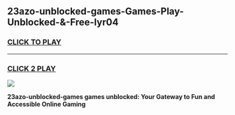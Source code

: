 
## 23azo-unblocked-games-Games-Play-Unblocked-&-Free-lyr04
<h3>
<a href="https://premium76.site?title=23azo-unblocked-games&ref=24A">CLICK TO PLAY</a></h3>
<hr>

<h3>
<a href="https://premium76.site?title=23azo-unblocked-games&ref=24A">CLICK 2 PLAY</a>
  
</h3>

<a href="https://premium76.site?title=23azo-unblocked-games&ref=24A"><img src="https://clearcache.store/games.png"></a>


**23azo-unblocked-games games unblocked: Your Gateway to Fun and Accessible Online Gaming**
